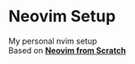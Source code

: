 # Neovim Setup
My personal nvim setup  
Based on **[Neovim from Scratch](https://github.com/jakobwesthoff/nvim-from-scratch)**  
